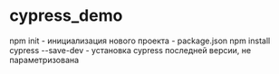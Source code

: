 # cypress_demo
npm init - инициализация нового проекта - package.json
npm install cypress --save-dev -  установка cypress последней версии, не параметризована
